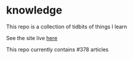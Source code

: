 # knowledge

This repo is a collection of tidbits of things I learn

See the site live [here](https://mark1626.github.io/knowledge/)

This repo currently contains #378 articles

